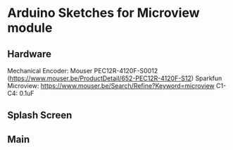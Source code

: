 # Arduino Sketches for Microview module

## Hardware

Mechanical Encoder: Mouser PEC12R-4120F-S0012 (https://www.mouser.be/ProductDetail/652-PEC12R-4120F-S12)
Sparkfun Microview: https://www.mouser.be/Search/Refine?Keyword=microview
C1-C4: 0.1uF


## Splash Screen

## Main
